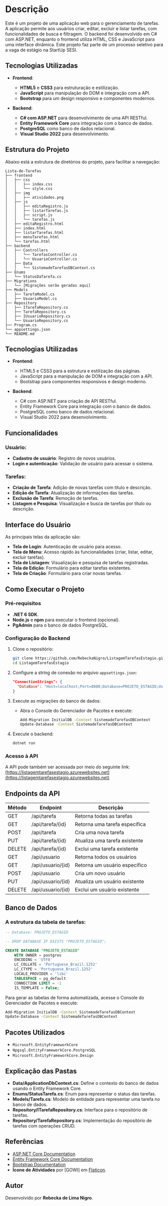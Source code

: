 # Descrição
Este é um projeto de uma aplicação web para o gerenciamento de tarefas. A aplicação permite aos usuários criar, editar, excluir e listar tarefas, com funcionalidades de busca e filtragem. O backend foi desenvolvido em C# com ASP.NET, enquanto o frontend utiliza HTML, CSS e JavaScript para uma interface dinâmica. Este projeto faz parte de um processo seletivo para a vaga de estágio na StartUp SESI.

## Tecnologias Utilizadas
- **Frontend**:
  - **HTML5** e **CSS3** para estruturação e estilização.
  - **JavaScript** para manipulação do DOM e integração com a API.
  - **Bootstrap** para um design responsivo e componentes modernos.
  
- **Backend**:
  - **C# com ASP.NET** para desenvolvimento de uma API RESTful.
  - **Entity Framework Core** para integração com o banco de dados.
  - **PostgreSQL** como banco de dados relacional.
  - **Visual Studio 2022** para desenvolvimento.
  
## Estrutura do Projeto

Abaixo está a estrutura de diretórios do projeto, para facilitar a navegação:

```
Lista-de-Tarefas
├── frontend
│   ├── css
│   │   ├── index.css
│   │   └── style.css
│   ├── img
│   │   ├── atividades.png
│   ├── js
│   │   ├── editaRegistro.js
│   │   ├── listarTarefas.js
│   │   ├── script.js
│   │   └── tarefas.js
│   ├── editaRegistro.html
│   ├── index.html
│   ├── listarTarefas.html
│   ├── menuTarefas.html
│   └── tarefas.html
├── backend
│   ├── Controllers
│   │   └── TarefasController.cs
│   │   └── UsuarioController.cs
│   ├── Data
│   │   └── SistemadeTarefasDBContext.cs
├── Enums
│   └── StatusDaTarefa.cs
├── Migrations
│   └── [Migrações serão geradas aqui]
├── Models
│   ├── TarefaModel.cs
│   ├── UsuarioModel.cs
├── Repository
│   ├── ITarefaRepository.cs
│   ├── TarefaRepository.cs
│   ├── IUsuarioRepository.cs
│   └── UsuarioRepository.cs
├── Program.cs
└── appsettings.json
└── README.md
```

## Tecnologias Utilizadas
- **Frontend**:
  - HTML5 e CSS3 para a estrutura e estilização das páginas.
  - JavaScript para a manipulação de DOM e integração com a API.
  - Bootstrap para componentes responsivos e design moderno.
  
- **Backend**:
  - C# com ASP.NET para criação de API RESTful.
  - Entity Framework Core para integração com o banco de dados.
  - PostgreSQL como banco de dados relacional.
  - Visual Studio 2022 para desenvolvimento.

## Funcionalidades

### Usuário:
- **Cadastro de usuário**: Registro de novos usuários.
- **Login e autenticação**: Validação de usuário para acessar o sistema.

### Tarefas:
- **Criação de Tarefa**: Adição de novas tarefas com título e descrição.
- **Edição de Tarefa**: Atualização de informações das tarefas.
- **Exclusão de Tarefa**: Remoção de tarefas.
- **Listagem e Pesquisa**: Visualização e busca de tarefas por título ou descrição.

## Interface do Usuário
As principais telas da aplicação são:
- **Tela de Login**: Autenticação de usuário para acesso.
- **Tela de Menu**: Acesso rápido às funcionalidades (criar, listar, editar, excluir tarefas).
- **Tela de Listagem**: Visualização e pesquisa de tarefas registradas.
- **Tela de Edição**: Formulário para editar tarefas existentes.
- **Tela de Criação**: Formulário para criar novas tarefas.

## Como Executar o Projeto

### Pré-requisitos
- **.NET 6 SDK**.
- **Node.js** e **npm** para executar o frontend (opcional).
- **PgAdmin** para o banco de dados PostgreSQL.

### Configuração do Backend
1. Clone o repositório:
   ```bash
   git clone https://github.com/RebeckaNigro/ListagemTarefasEstagio.git
   cd ListagemTarefasEstagio
   ```

2. Configure a string de conexão no arquivo `appsettings.json`:
   ```json
   "ConnectionStrings": {
     "DataBase": "Host=localhost;Port=8080;Database=PROJETO_ESTAGIO;User Id=postgres;Password=supervisor"
   }
   ```

3. Execute as migrações do banco de dados:
   - Abra o Console do Gerenciador de Pacotes e execute:
     ```bash
     Add-Migration InitialDB -Context SistemadeTarefasDBContext
     Update-Database -Context SistemadeTarefasDBContext
     ```

4. Execute o backend:
   ```bash
   dotnet run
   ```

### Acesso à API
A API pode também ser acessada por meio do seguinte link:
[https://listagemtarefasestagio.azurewebsites.net](https://listagemtarefasestagio.azurewebsites.net)

## Endpoints da API
| Método | Endpoint            | Descrição                           |
|--------|---------------------|-------------------------------------|
| GET    | /api/tarefa         | Retorna todas as tarefas            |
| GET    | /api/tarefa/{id}    | Retorna uma tarefa específica       |
| POST   | /api/tarefa         | Cria uma nova tarefa                |
| PUT    | /api/tarefa/{id}    | Atualiza uma tarefa existente       |
| DELETE | /api/tarefa/{id}    | Exclui uma tarefa existente         |
| GET    | /api/usuario        | Retorna todos os usuários           |
| GET    | /api/usuario/{id}   | Retorna um usuário específico       |
| POST   | /api/usuario        | Cria um novo usuário                |
| PUT    | /api/usuario/{id}   | Atualiza um usuário existente       |
| DELETE | /api/usuario/{id}   | Exclui um usuário existente         |

## Banco de Dados
### A estrutura da tabela de tarefas:
```sql
-- Database: PROJETO_ESTAGIO

-- DROP DATABASE IF EXISTS "PROJETO_ESTAGIO";

CREATE DATABASE "PROJETO_ESTAGIO" 
    WITH OWNER = postgres
    ENCODING = 'UTF8'
    LC_COLLATE = 'Portuguese_Brazil.1252'
    LC_CTYPE = 'Portuguese_Brazil.1252'
    LOCALE_PROVIDER = 'libc'
    TABLESPACE = pg_default
    CONNECTION LIMIT = -1
    IS_TEMPLATE = False;
```

Para gerar as tabelas de forma automatizada, acesse o Console do Gerenciador de Pacotes e execute:

```bash
Add-Migration InitialDB -Context SistemadeTarefasDBContext
Update-Database -Context SistemadeTarefasDBContext
```

## Pacotes Utilizados
- `Microsoft.EntityFrameworkCore`
- `Npgsql.EntityFrameworkCore.PostgreSQL`
- `Microsoft.EntityFrameworkCore.Design`

## Explicação das Pastas
- **Data/ApplicationDbContext.cs**: Define o contexto do banco de dados usando o Entity Framework Core.
- **Enums/StatusTarefa.cs**: Enum para representar o status das tarefas.
- **Models/Tarefa.cs**: Modelo de entidade para representar uma tarefa no banco de dados.
- **Repository/ITarefaRepository.cs**: Interface para o repositório de tarefas.
- **Repository/TarefaRepository.cs**: Implementação do repositório de tarefas com operações CRUD.

## Referências
- [ASP.NET Core Documentation](https://learn.microsoft.com/aspnet/core)
- [Entity Framework Core Documentation](https://learn.microsoft.com/ef/core)
- [Bootstrap Documentation](https://getbootstrap.com/docs)
- **Ícone de Atividades** por [GOWI] em [Flaticon](https://www.flaticon.com/br/icone-gratis/atividades_2686222).

## Autor
Desenvolvido por **Rebecka de Lima Nigro**.

